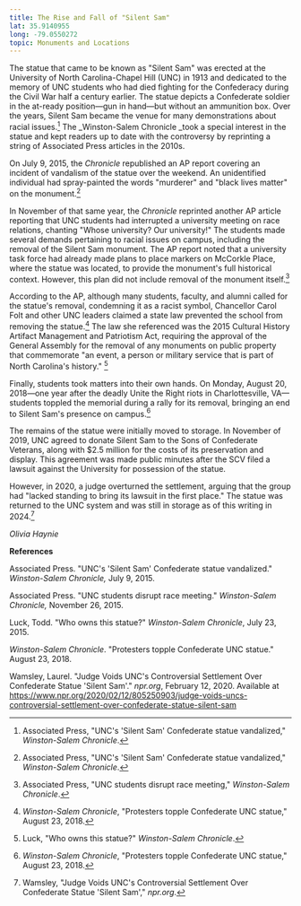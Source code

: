 ```yaml
---
title: The Rise and Fall of "Silent Sam"
lat: 35.9140955
long: -79.0550272
topic: Monuments and Locations
---
```

The statue that came to be known as "Silent Sam" was erected at the University of North Carolina-Chapel Hill (UNC) in 1913 and dedicated to the memory of UNC students who had died fighting for the Confederacy during the Civil War half a century earlier. The statue depicts a Confederate soldier in the at-ready position—gun in hand—but without an ammunition box. Over the years, Silent Sam became the venue for many demonstrations about racial issues.[^1] The _Winston-Salem Chronicle _took a special interest in the statue and kept readers up to date with the controversy by reprinting a string of Associated Press articles in the 2010s.

On July 9, 2015, the _Chronicle_ republished an AP report covering an incident of vandalism of the statue over the weekend. An unidentified individual had spray-painted the words "murderer" and "black lives matter" on the monument.[^2]

In November of that same year, the _Chronicle_ reprinted another AP article reporting that UNC students had interrupted a university meeting on race relations, chanting "Whose university? Our university!" The students made several demands pertaining to racial issues on campus, including the removal of the Silent Sam monument. The AP report noted that a university task force had already made plans to place markers on McCorkle Place, where the statue was located, to provide the monument's full historical context. However, this plan did not include removal of the monument itself.[^3]

According to the AP, although many students, faculty, and alumni called for the statue's removal, condemning it as a racist symbol, Chancellor Carol Folt and other UNC leaders claimed a state law prevented the school from removing the statue.[^4] The law she referenced was the 2015 Cultural History Artifact Management and Patriotism Act, requiring the approval of the General Assembly for the removal of any monuments on public property that commemorate "an event, a person or military service that is part of North Carolina's history." [^5]

Finally, students took matters into their own hands. On Monday, August 20, 2018—one year after the deadly Unite the Right riots in Charlottesville, VA—students toppled the memorial during a rally for its removal, bringing an end to Silent Sam's presence on campus.[^6]

The remains of the statue were initially moved to storage. In November of 2019, UNC agreed to donate Silent Sam to the Sons of Confederate Veterans, along with $2.5 million for the costs of its preservation and display. This agreement was made public minutes after the SCV filed a lawsuit against the University for possession of the statue.

However, in 2020, a judge overturned the settlement, arguing that the group had "lacked standing to bring its lawsuit in the first place." The statue was returned to the UNC system and was still in storage as of this writing in 2024.[^7]

_Olivia Haynie_



**References**

Associated Press. "UNC's 'Silent Sam' Confederate statue vandalized." _Winston-Salem Chronicle,_ July 9, 2015.

Associated Press. "UNC students disrupt race meeting." _Winston-Salem Chronicle,_ November 26, 2015.

Luck, Todd. "Who owns this statue?" _Winston-Salem Chronicle_, July 23, 2015.

_Winston-Salem Chronicle_. "Protesters topple Confederate UNC statue." August 23, 2018.

Wamsley, Laurel. "Judge Voids UNC's Controversial Settlement Over Confederate Statue 'Silent Sam'." _npr.org_, February 12, 2020. Available at https://www.npr.org/2020/02/12/805250903/judge-voids-uncs-controversial-settlement-over-confederate-statue-silent-sam

[^1]: Associated Press, "UNC's 'Silent Sam' Confederate statue vandalized," _Winston-Salem Chronicle_.

[^2]: Associated Press, "UNC's 'Silent Sam' Confederate statue vandalized," _Winston-Salem Chronicle_.

[^3]: Associated Press, "UNC students disrupt race meeting," _Winston-Salem Chronicle_.

[^4]: _Winston-Salem Chronicle_, "Protesters topple Confederate UNC statue," August 23, 2018.

[^5]: Luck, "Who owns this statue?" _Winston-Salem Chronicle_.

[^6]: _Winston-Salem Chronicle_, "Protesters topple Confederate UNC statue," August 23, 2018.

[^7]: Wamsley, "Judge Voids UNC's Controversial Settlement Over Confederate Statue 'Silent Sam'," _npr.org_.
